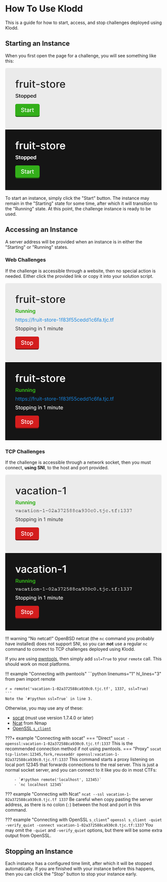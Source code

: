 # How To Use Klodd

This is a guide for how to start, access, and stop challenges deployed using Klodd.

## Starting an Instance

When you first open the page for a challenge, you will see something like this:

![Screenshot showing the fruit-store challenge in a Stopped state](./img/fruit-store-stopped-light.png#only-light)
![Screenshot showing the fruit-store challenge in a Stopped state](./img/fruit-store-stopped-dark.png#only-dark)

To start an instance, simply click the "Start" button. The instance may remain in the "Starting" state for some time, after which it will transition to the "Running" state. At this point, the challenge instance is ready to be used.

## Accessing an Instance

A server address will be provided when an instance is in either the "Starting" or "Running" states.

### Web Challenges

If the challenge is accessible through a website, then no special action is needed. Either click the provided link or copy it into your solution script.

![Screenshot showing the fruit-store challenge in a Running state](./img/fruit-store-running-light.png#only-light)
![Screenshot showing the fruit-store challenge in a Running state](./img/fruit-store-running-dark.png#only-dark)

### TCP Challenges

If the challenge is accessible through a network socket, then you must connect, **using SNI**, to the host and port provided.

![Screenshot showing the vacation-1 challenge in a Running state](./img/vacation-1-running-light.png#only-light)
![Screenshot showing the vacation-1 challenge in a Running state](./img/vacation-1-running-dark.png#only-dark)

!!! warning "No netcat!"
    OpenBSD netcat (the `nc` command you probably have installed) does not support SNI, so you can **not** use a regular `nc` command to connect to TCP challenges deployed using Klodd.

If you are using [pwntools](https://github.com/Gallopsled/pwntools), then simply add `ssl=True` to your `remote` call. This should work on most platforms.

!!! example "Connecting with pwntools"
    ```python linenums="1" hl_lines="3"
    from pwn import remote

    r = remote('vacation-1-02a372588ca930c0.tjc.tf', 1337, ssl=True)
    ```
    Note the `#!python ssl=True` in line 3.

Otherwise, you may use any of these:

- [socat](http://www.dest-unreach.org/socat/) (must use version 1.7.4.0 or later)
- [Ncat](https://nmap.org/ncat/) from Nmap
- [OpenSSL `s_client`](https://www.openssl.org/docs/man1.0.2/man1/openssl-s_client.html)

???+ example "Connecting with socat"
    === "Direct"
        ```
        socat - openssl:vacation-1-02a372588ca930c0.tjc.tf:1337
        ```
        This is the recommended connection method if not using pwntools.
    === "Proxy"
        ```
        socat tcp-listen:12345,fork,reuseaddr openssl:vacation-1-02a372588ca930c0.tjc.tf:1337
        ```
        This command starts a proxy listening on local port 12345 that forwards connections to the real server. This is just a normal socket server, and you can connect to it like you do in most CTFs:

        - `#!python remote('localhost', 12345)`
        - `nc localhost 12345`

??? example "Connecting with Ncat"
    ```
    ncat --ssl vacation-1-02a372588ca930c0.tjc.tf 1337
    ```
    Be careful when copy pasting the server address, as there is no colon (`:`) between the host and port in this command.

??? example "Connecting with OpenSSL `s_client`"
    ```
    openssl s_client -quiet -verify_quiet -connect vacation-1-02a372588ca930c0.tjc.tf:1337
    ```
    You may omit the `-quiet` and `-verify_quiet` options, but there will be some extra output from OpenSSL.

## Stopping an Instance

Each instance has a configured time limit, after which it will be stopped automatically. If you are finished with your instance before this happens, then you can click the "Stop" button to stop your instance early.
